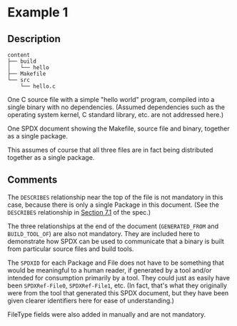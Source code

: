 # Example 1

## Description

```
content
├── build
│   └── hello
├── Makefile
└── src
    └── hello.c
```

One C source file with a simple "hello world" program, compiled into a single binary with no dependencies.
(Assumed dependencies such as the operating system kernel, C standard library, etc. are not addressed here.)

One SPDX document showing the Makefile, source file and binary, together as a single package.

This assumes of course that all three files are in fact being distributed together as a single package.

## Comments

The `DESCRIBES` relationship near the top of the file is not mandatory in this case, because there is only a single Package in this document.
(See the `DESCRIBES` relationship in [Section 7.1](https://spdx.github.io/spdx-spec/7-relationships-between-SPDX-elements/) of the spec.)

The three relationships at the end of the document (`GENERATED_FROM` and `BUILD_TOOL_OF`) are also not mandatory.
They are included here to demonstrate how SPDX can be used to communicate that a binary is built from particular source files and build tools.

The `SPDXID` for each Package and File does not have to be something that would be meaningful to a human reader, if generated by a tool and/or intended for consumption primarily by a tool.
They could just as easily have been `SPDXRef-File0`, `SPDXRef-File1`, etc.
(In fact, that's what they originally were from the tool that generated this SPDX document, but they have been given clearer identifiers here for ease of understanding.)

FileType fields were also added in manually and are not mandatory.

